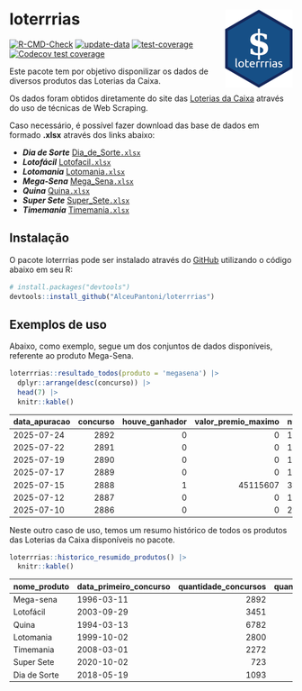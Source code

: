 
<!-- README.md is generated from README.Rmd. Please edit that file -->

# loterrrias <img src="man/figures/logo.png" align="right" height="139" />

<!-- badges: start -->

[![R-CMD-Check](https://github.com/AlceuPantoni/loterrrias/actions/workflows/R-CMD-check.yaml/badge.svg?branch=main)](https://github.com/AlceuPantoni/loterrrias/actions/workflows/R-CMD-check.yaml)
[![update-data](https://github.com/AlceuPantoni/loterrrias/actions/workflows/update-data.yaml/badge.svg)](https://github.com/AlceuPantoni/loterrrias/actions/workflows/update-data.yaml)
[![test-coverage](https://github.com/AlceuPantoni/loterrrias/actions/workflows/test-coverage.yaml/badge.svg?branch=main)](https://github.com/AlceuPantoni/loterrrias/actions/workflows/test-coverage.yaml)
[![Codecov test
coverage](https://codecov.io/gh/AlceuPantoni/loterrrias/branch/main/graph/badge.svg)](https://codecov.io/gh/AlceuPantoni/loterrrias?branch=main)
<!-- badges: end -->

Este pacote tem por objetivo disponilizar os dados de diversos produtos
das Loterias da Caixa.

Os dados foram obtidos diretamente do site das [Loterias da
Caixa](https://loterias.caixa.gov.br/Paginas/default.aspx) através do
uso de técnicas de Web Scraping.

Caso necessário, é possível fazer download das base de dados em formado
**.xlsx** através dos links abaixo:

- ***Dia de Sorte***
  [Dia_de_Sorte`.xlsx`](https://raw.githubusercontent.com/AlceuPantoni/loterrrias/main/data-raw/resultados_diadesorte.xlsx)
- ***Lotofácil***
  [Lotofacil`.xlsx`](https://raw.githubusercontent.com/AlceuPantoni/loterrrias/main/data-raw/resultados_lotofacil.xlsx)
- ***Lotomania***
  [Lotomania`.xlsx`](https://raw.githubusercontent.com/AlceuPantoni/loterrrias/main/data-raw/resultados_lotomania.xlsx)
- ***Mega-Sena***
  [Mega_Sena`.xlsx`](https://raw.githubusercontent.com/AlceuPantoni/loterrrias/main/data-raw/resultados_megasena.xlsx)
- ***Quina***
  [Quina`.xlsx`](https://raw.githubusercontent.com/AlceuPantoni/loterrrias/main/data-raw/resultados_quina.xlsx)
- ***Super Sete***
  [Super_Sete`.xlsx`](https://raw.githubusercontent.com/AlceuPantoni/loterrrias/main/data-raw/resultados_supersete.xlsx)
- ***Timemania***
  [Timemania`.xlsx`](https://raw.githubusercontent.com/AlceuPantoni/loterrrias/main/data-raw/resultados_timemania.xlsx)

## Instalação

O pacote loterrrias pode ser instalado através do
[GitHub](https://github.com/) utilizando o código abaixo em seu R:

``` r
# install.packages("devtools")
devtools::install_github("AlceuPantoni/loterrrias")
```

## Exemplos de uso

Abaixo, como exemplo, segue um dos conjuntos de dados disponíveis,
referente ao produto Mega-Sena.

``` r
loterrrias::resultado_todos(produto = 'megasena') |> 
  dplyr::arrange(desc(concurso)) |> 
  head(7) |> 
  knitr::kable()
```

| data_apuracao | concurso | houve_ganhador | valor_premio_maximo | numeros_sorteados | num_1 | num_2 | num_3 | num_4 | num_5 | num_6 |
|:--------------|---------:|---------------:|--------------------:|:------------------|------:|------:|------:|------:|------:|------:|
| 2025-07-24    |     2892 |              0 |                   0 | 14;24;36;44;46;54 |    14 |    24 |    36 |    44 |    46 |    54 |
| 2025-07-22    |     2891 |              0 |                   0 | 19;24;26;34;35;54 |    19 |    24 |    26 |    34 |    35 |    54 |
| 2025-07-19    |     2890 |              0 |                   0 | 15;16;18;32;35;54 |    15 |    16 |    18 |    32 |    35 |    54 |
| 2025-07-17    |     2889 |              0 |                   0 | 13;16;36;39;40;55 |    13 |    16 |    36 |    39 |    40 |    55 |
| 2025-07-15    |     2888 |              1 |            45115607 | 3;9;15;27;39;59   |     3 |     9 |    15 |    27 |    39 |    59 |
| 2025-07-12    |     2887 |              0 |                   0 | 14;29;30;50;53;57 |    14 |    29 |    30 |    50 |    53 |    57 |
| 2025-07-10    |     2886 |              0 |                   0 | 2;13;19;20;55;59  |     2 |    13 |    19 |    20 |    55 |    59 |

Neste outro caso de uso, temos um resumo histórico de todos os produtos
das Loterias da Caixa disponíveis no pacote.

``` r
loterrrias::historico_resumido_produtos() |> 
  knitr::kable()
```

| nome_produto | data_primeiro_concurso | quantidade_concursos | quantidade_concursos_com_ganhador | percentual_com_ganhador | media_premiacao | maior_premio | menor_premio | total_dezenas_sorteadas | numero_mais_sorteado | numero_menos_sorteado |
|:-------------|:-----------------------|---------------------:|----------------------------------:|------------------------:|----------------:|-------------:|-------------:|------------------------:|---------------------:|----------------------:|
| Mega-sena    | 1996-03-11             |                 2892 |                               636 |                    0.22 |      26131998.4 |    289420865 |    348732.75 |                   17352 |                   10 |                    26 |
| Lotofácil    | 2003-09-29             |                 3451 |                              3051 |                    0.88 |        971118.7 |      8252873 |     10712.22 |                   51765 |                   20 |                    16 |
| Quina        | 1994-03-13             |                 6782 |                              2601 |                    0.38 |       3565050.0 |    579215957 |     14230.37 |                   33910 |                    4 |                    47 |
| Lotomania    | 1999-10-02             |                 2800 |                               696 |                    0.25 |       2542702.5 |     37261930 |    109348.66 |                   56000 |                   47 |                    96 |
| Timemania    | 2008-03-01             |                 2272 |                                78 |                    0.03 |      25486153.3 |    818652938 |    164711.44 |                   15904 |                   20 |                    53 |
| Super Sete   | 2020-10-02             |                  723 |                                29 |                    0.04 |       3086601.8 |     10146164 |    124747.77 |                    5061 |                    7 |                     1 |
| Dia de Sorte | 2018-05-19             |                 1093 |                               342 |                    0.31 |        814548.3 |      4872572 |     59101.35 |                    7651 |                   10 |                     1 |
